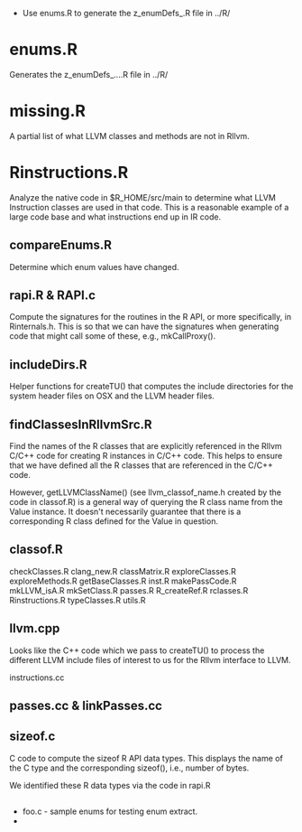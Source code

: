 + Use enums.R to generate the z_enumDefs_<version>.R file in ../R/


# enums.R
Generates the z_enumDefs_....R file in ../R/

# missing.R
A partial list of what LLVM classes and methods are not in Rllvm.

# Rinstructions.R
Analyze the native code in $R_HOME/src/main to determine what
LLVM Instruction classes  are used in that code. This is a reasonable example
of a large code base and what instructions end up in IR code.

## compareEnums.R
Determine which enum values have changed.



## rapi.R & RAPI.c
Compute the signatures for the routines in the R API, or more specifically,
in Rinternals.h.
This is so that we can have the signatures when generating code that might call
some of these, e.g., mkCallProxy().


## includeDirs.R
Helper functions for createTU() that computes the include directories for the system header files
on OSX and the LLVM header files.


## findClassesInRllvmSrc.R

Find the names of the R classes that are explicitly referenced
in the Rllvm C/C++ code for creating R instances in C/C++ code.
This helps to ensure that we have defined all the R classes that are
referenced in the C/C++ code.

However, getLLVMClassName() (see llvm_classof_name.h created by the code in classof.R) is a 
general way of querying the R class name from the Value instance. 
It doesn't necessarily guarantee that there is a corresponding
R class defined for the Value in question.


## classof.R


checkClasses.R
clang_new.R
classMatrix.R
exploreClasses.R
exploreMethods.R
getBaseClasses.R
inst.R
makePassCode.R
mkLLVM_isA.R
mkSetClass.R
passes.R
R_createRef.R
rclasses.R
Rinstructions.R
typeClasses.R
utils.R





## llvm.cpp

Looks like the C++ code which we pass to createTU() to process
the different LLVM include files of interest to us for the Rllvm interface to LLVM.


instructions.cc

## passes.cc  & linkPasses.cc


##  sizeof.c

C code to compute the sizeof R API data types.
This displays the name of the C type and the corresponding sizeof(), i.e., number of bytes.

We identified these R data types via the code in rapi.R





##

+ foo.c - sample enums for testing enum extract.
+ 
